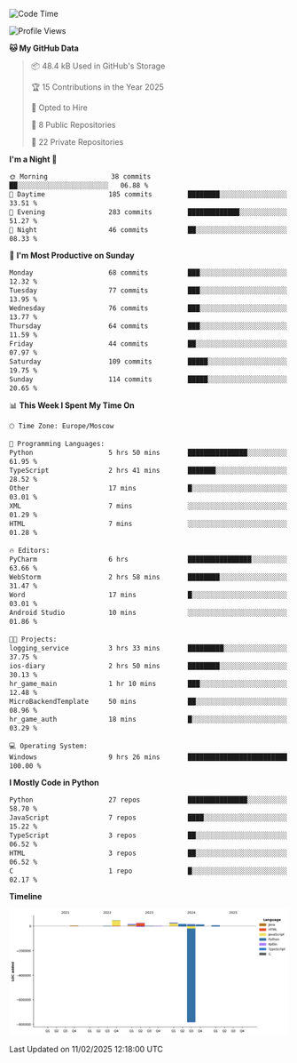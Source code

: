 <!--START_SECTION:waka-->
![Code Time](http://img.shields.io/badge/Code%20Time-602%20hrs%205%20mins-blue)

![Profile Views](http://img.shields.io/badge/Profile%20Views-2-blue)

**🐱 My GitHub Data** 

> 📦 48.4 kB Used in GitHub's Storage 
 > 
> 🏆 15 Contributions in the Year 2025
 > 
> 💼 Opted to Hire
 > 
> 📜 8 Public Repositories 
 > 
> 🔑 22 Private Repositories 
 > 
**I'm a Night 🦉** 

```text
🌞 Morning                38 commits          ██░░░░░░░░░░░░░░░░░░░░░░░   06.88 % 
🌆 Daytime                185 commits         ████████░░░░░░░░░░░░░░░░░   33.51 % 
🌃 Evening                283 commits         █████████████░░░░░░░░░░░░   51.27 % 
🌙 Night                  46 commits          ██░░░░░░░░░░░░░░░░░░░░░░░   08.33 % 
```
📅 **I'm Most Productive on Sunday** 

```text
Monday                   68 commits          ███░░░░░░░░░░░░░░░░░░░░░░   12.32 % 
Tuesday                  77 commits          ███░░░░░░░░░░░░░░░░░░░░░░   13.95 % 
Wednesday                76 commits          ███░░░░░░░░░░░░░░░░░░░░░░   13.77 % 
Thursday                 64 commits          ███░░░░░░░░░░░░░░░░░░░░░░   11.59 % 
Friday                   44 commits          ██░░░░░░░░░░░░░░░░░░░░░░░   07.97 % 
Saturday                 109 commits         █████░░░░░░░░░░░░░░░░░░░░   19.75 % 
Sunday                   114 commits         █████░░░░░░░░░░░░░░░░░░░░   20.65 % 
```


📊 **This Week I Spent My Time On** 

```text
🕑︎ Time Zone: Europe/Moscow

💬 Programming Languages: 
Python                   5 hrs 50 mins       ███████████████░░░░░░░░░░   61.95 % 
TypeScript               2 hrs 41 mins       ███████░░░░░░░░░░░░░░░░░░   28.52 % 
Other                    17 mins             █░░░░░░░░░░░░░░░░░░░░░░░░   03.01 % 
XML                      7 mins              ░░░░░░░░░░░░░░░░░░░░░░░░░   01.29 % 
HTML                     7 mins              ░░░░░░░░░░░░░░░░░░░░░░░░░   01.28 % 

🔥 Editors: 
PyCharm                  6 hrs               ████████████████░░░░░░░░░   63.66 % 
WebStorm                 2 hrs 58 mins       ████████░░░░░░░░░░░░░░░░░   31.47 % 
Word                     17 mins             █░░░░░░░░░░░░░░░░░░░░░░░░   03.01 % 
Android Studio           10 mins             ░░░░░░░░░░░░░░░░░░░░░░░░░   01.86 % 

🐱‍💻 Projects: 
logging_service          3 hrs 33 mins       █████████░░░░░░░░░░░░░░░░   37.75 % 
ios-diary                2 hrs 50 mins       ████████░░░░░░░░░░░░░░░░░   30.13 % 
hr_game_main             1 hr 10 mins        ███░░░░░░░░░░░░░░░░░░░░░░   12.48 % 
MicroBackendTemplate     50 mins             ██░░░░░░░░░░░░░░░░░░░░░░░   08.96 % 
hr_game_auth             18 mins             █░░░░░░░░░░░░░░░░░░░░░░░░   03.29 % 

💻 Operating System: 
Windows                  9 hrs 26 mins       █████████████████████████   100.00 % 
```

**I Mostly Code in Python** 

```text
Python                   27 repos            ███████████████░░░░░░░░░░   58.70 % 
JavaScript               7 repos             ████░░░░░░░░░░░░░░░░░░░░░   15.22 % 
TypeScript               3 repos             ██░░░░░░░░░░░░░░░░░░░░░░░   06.52 % 
HTML                     3 repos             ██░░░░░░░░░░░░░░░░░░░░░░░   06.52 % 
C                        1 repo              █░░░░░░░░░░░░░░░░░░░░░░░░   02.17 % 
```



**Timeline**

![Lines of Code chart](https://raw.githubusercontent.com/adlemx/adlemx/main/assets/bar_graph.png)


 Last Updated on 11/02/2025 12:18:00 UTC
<!--END_SECTION:waka-->
